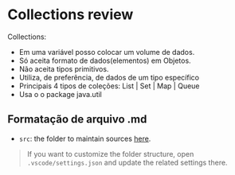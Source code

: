 # Collections review

Collections: 
- Em uma variável posso colocar um volume de dados.
- Só aceita formato de dados(elementos) em Objetos. 
- Não aceita tipos primitivos.
- Utiliza, de preferência, de dados de um tipo específico
- Principais 4 tipos de coleções: List | Set | Map | Queue
- Usa o o package java.util

## Formatação de arquivo .md

- `src`: the folder to maintain sources
[here](https://github.com/deisekinsk/condicionalJava).
> If you want to customize the folder structure, open `.vscode/settings.json` and update the related settings there.
